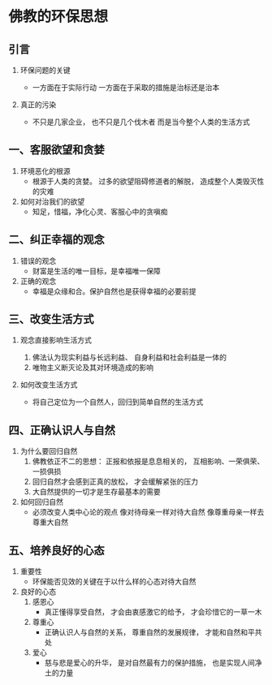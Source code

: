 # 佛教的环保思想

## 引言

1. 环保问题的关键

   - 一方面在于实际行动
     一方面在于采取的措施是治标还是治本

2. 真正的污染

   - 不只是几家企业，
     也不只是几个伐木者
     而是当今整个人类的生活方式

## 一、客服欲望和贪婪

1. 环境恶化的根源
   - 根源于人类的贪婪。
     过多的欲望阻碍修道者的解脱，
     造成整个人类毁灭性的灾难
2. 如何对治我们的欲望
   - 知足，惜福，净化心灵、客服心中的贪嗔痴

## 二、纠正幸福的观念

1. 错误的观念
   - 财富是生活的唯一目标，是幸福唯一保障
2. 正确的观念
   - 幸福是众缘和合。保护自然也是获得幸福的必要前提

## 三、改变生活方式

1. 观念直接影响生活方式

   1. 佛法认为现实利益与长远利益、
      自身利益和社会利益是一体的
   2. 唯物主义断灭论及其对环境造成的影响

2. 如何改变生活方式
   - 将自己定位为一个自然人，回归到简单自然的生活方式

## 四、正确认识人与自然

1. 为什么要回归自然
   1. 佛教依正不二的思想：
   正报和依报是息息相关的，
   互相影响、一荣俱荣、一损俱损
   2. 回归自然才会感到正真的放松，
   才会缓解紧张的压力
   3. 大自然提供的一切才是生存最基本的需要
2. 如何回归自然
   - 必须改变人类中心论的观点
     像对待母亲一样对待大自然
     像尊重母亲一样去尊重大自然

## 五、培养良好的心态

1. 重要性
   - 环保能否见效的关键在于以什么样的心态对待大自然
2. 良好的心态
   1. 感恩心
      - 真正懂得享受自然，
        才会由衷感激它的给予，
        才会珍惜它的一草一木
   2. 尊重心
      - 正确认识人与自然的关系，
        尊重自然的发展规律，
        才能和自然和平共处
   3. 爱心
      - 慈与悲是爱心的升华，
        是对自然最有力的保护措施，
        也是实现人间净土的力量
